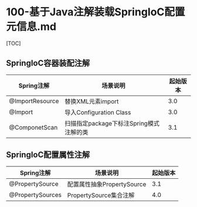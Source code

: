# 100-基于Java注解装载SpringIoC配置元信息.md

[TOC]

## SpringIoC容器装配注解

| Spring注解      | 场景说明                                | 起始版本 |
| --------------- | --------------------------------------- | -------- |
| @ImportResource | 替换XML元素import                       | 3.0      |
| @Import         | 导入Configuration Class                 | 3.0      |
| @ComponetScan   | 扫描指定package下标注Spring模式注解的类 | 3.1      |

## SpringIoC配置属性注解

| Spring注解       | 场景说明                   | 起始版本 |
| ---------------- | -------------------------- | -------- |
| @PropertySource  | 配置属性抽象PropertySource | 3.1      |
| @PropertySources | PropertySource集合注解     | 4.0      |

